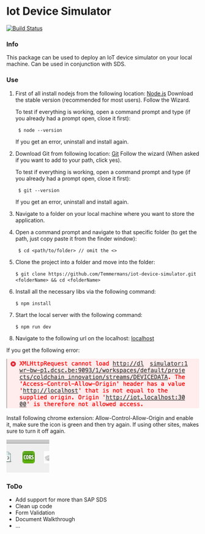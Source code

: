 # Iot Device Simulator

[![Build Status](https://travis-ci.org/travis-ci/travis-web.png?branch=master)](https://travis-ci.org/travis-ci/travis-web)

### Info

This package can be used to deploy an IoT device simulator on your local machine. Can be used in conjunction with SDS.

### Use

1. First of all install nodejs from the following location: [Node.js](https://nodejs.org/en/)
   Download the stable version (recommended for most users). Follow the Wizard.
   
   To test if everything is working, open a command prompt and type (if you already had a prompt open, close it first):
   ```
    $ node --version
   ```
   
   If you get an error, uninstall and install again.
   
2. Download Git from following location: [Git](https://git-scm.com/downloads)
   Follow the wizard (When asked if you want to add to your path, click yes).
   
   To test if everything is working, open a command prompt and type (if you already had a prompt open, close it first):
   ```
    $ git --version
   ```
   If you get an error, uninstall and install again.
   
3. Navigate to a folder on your local machine where you want to store the application.

4. Open a command prompt and navigate to that specific folder (to get the path, just copy paste it from the finder window):
   ```
    $ cd <path/to/folder> // omit the <>
   ```
5. Clone the project into a folder and move into the folder:
    ```
    $ git clone https://github.com/Temmermans/iot-device-simulator.git <folderName> && cd <folderName>
    ```
6. Install all the necessary libs via the following command:
    ```
    $ npm install
    ```
7. Start the local server with the following command:
    ```
    $ npm run dev
    ```
8. Navigate to the following url on the localhost: [localhost](iot.localhost:3000/simulator)

If you get the following error:

![alt text](./readme-images/error.png)

Install following chrome extension: Allow-Control-Allow-Origin and enable it, make sure the icon is green and then try again.
If using other sites, makes sure to turn it off again.

![alt text](./readme-images/chrome-extension.png)

### ToDo

- Add support for more than SAP SDS
- Clean up code
- Form Validation
- Document Walkthrough
- ...